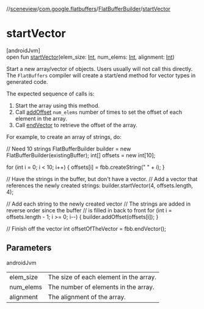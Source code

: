 //[sceneview](../../../index.md)/[com.google.flatbuffers](../index.md)/[FlatBufferBuilder](index.md)/[startVector](start-vector.md)

# startVector

[androidJvm]\
open fun [startVector](start-vector.md)(elem_size: [Int](https://kotlinlang.org/api/latest/jvm/stdlib/kotlin/-int/index.html), num_elems: [Int](https://kotlinlang.org/api/latest/jvm/stdlib/kotlin/-int/index.html), alignment: [Int](https://kotlinlang.org/api/latest/jvm/stdlib/kotlin/-int/index.html))

Start a new array/vector of objects. Users usually will not call this directly. The `FlatBuffers` compiler will create a start/end method for vector types in generated code. 

 The expected sequence of calls is: 

1. Start the array using this method.
2. Call [addOffset](add-offset.md) `num_elems` number of times to set the offset of each element in the array.
3. Call [endVector](end-vector.md) to retrieve the offset of the array.

 For example, to create an array of strings, do: 

// Need 10 strings
FlatBufferBuilder builder = new FlatBufferBuilder(existingBuffer);
int[] offsets = new int[10];

for (int i = 0; i &lt; 10; i++) {
  offsets[i] = fbb.createString(" " + i);
}

// Have the strings in the buffer, but don't have a vector.
// Add a vector that references the newly created strings:
builder.startVector(4, offsets.length, 4);

// Add each string to the newly created vector
// The strings are added in reverse order since the buffer
// is filled in back to front
for (int i = offsets.length - 1; i &gt;= 0; i--) {
  builder.addOffset(offsets[i]);
}

// Finish off the vector
int offsetOfTheVector = fbb.endVector();

## Parameters

androidJvm

| | |
|---|---|
| elem_size | The size of each element in the array. |
| num_elems | The number of elements in the array. |
| alignment | The alignment of the array. |
